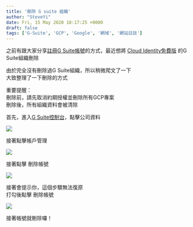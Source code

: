 ```yaml
---
title: '刪除 G suite 組織'
author: "SteveYi"
date: Fri, 15 May 2020 18:17:25 +0000
draft: false
tags: ['G-Suite', 'GCP', 'Google', '網域', '網站日誌']
---
```


之前有跟大家分享[註冊G Suite帳號](https://blog.steveyi.net/register-gsuite/)的方式，最近想將 [Cloud Identity免費版](https://support.google.com/cloudidentity/answer/7319251?hl=zh-Hant) 的G Suite組織刪除

由於完全沒有刪除過G Suite組織，所以稍微爬文了一下  
大致整理了一下刪除的方式

重要提醒：  
刪除前，請先取消約期授權並刪除所有GCP專案  
刪除後，所有組織資料會被清除

首先，進入[G Suite控制台](https://admin.google.com)，點擊公司資料

![](https://static-a1.steveyi.net/media/blog/2020051515401915.png)

接著點擊帳戶管理

![](https://static-a1.steveyi.net/media/blog/2020051515404022.png)

接著點擊 刪除帳號

![](https://static-a1.steveyi.net/media/blog/2020051515411434.png)

接著會提示你，這個步驟無法復原  
打勾後點擊 刪除帳號

![](https://static-a1.steveyi.net/media/blog/2020051515413046.png)

接著帳號就刪除囉！
